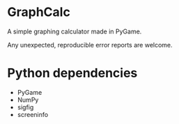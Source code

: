 # GraphCalc
A simple graphing calculator made in PyGame.

Any unexpected, reproducible error reports are welcome.

# Python dependencies
- PyGame
- NumPy
- sigfig
- screeninfo

